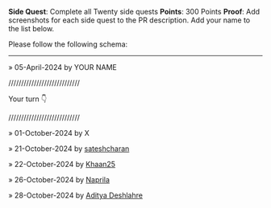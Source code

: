 **Side Quest**: Complete all Twenty side quests
**Points**: 300 Points
**Proof**: Add screenshots for each side quest to the PR description. Add your name to the list below.

Please follow the following schema:

---

 » 05-April-2024 by YOUR NAME

////////////////////////////

Your turn 👇

////////////////////////////

» 01-October-2024 by X

» 21-October-2024 by [sateshcharan](https://oss.gg/sateshcharan)

» 22-October-2024 by [Khaan25](https://oss.gg/Khaan25)

» 26-October-2024 by [Naprila](https://oss.gg/Naprila)

» 28-October-2024 by [Aditya Deshlahre](https://oss.gg/adityadeshlahre)
